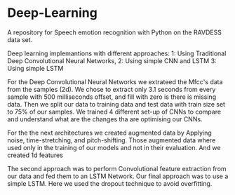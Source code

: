 # Deep-Learning
A repository for Speech emotion recognition with Python on the RAVDESS data set.

Deep learning implemantions with different approaches:
1: Using Traditional Deep Convolutional Neural Networks, 
2: Using simple CNN and LSTM
3: Using simple LSTM

For the Deep Convolutional Neural Networks we extrateed the Mfcc's data from the samples (2d).
We chose to extract only 3.1 seconds from every sample with 500 milliseconds offset, and fill with zero is there is missing data.
Then we split our data to training data and test data with train size set to 75% of our samples.
We trained 4 different set-up of CNNs to compare and understand what are the changes tha are optimising our CNNs.

For the the next architectures we created augmented data by Applying noise, time-stretching, and pitch-shifting.
Those augmented data where used only in the training of our models and not in their evaluation.
And we created 1d features

The second approach was to perform Convolutional feature extraction from our data and fed them to an LSTM Network.
Our final approach was to use a simple LSTM. Here we used the dropout technique to avoid overfitting. 



